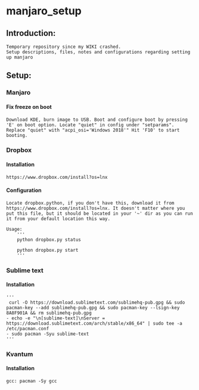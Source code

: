 # manjaro_setup

## Introduction:
	Temporary repository since my WIKI crashed.
	Setup descriptions, files, notes and configurations regarding setting up manjaro

## Setup:

### Manjaro
#### Fix freeze on boot 
	Download KDE, burn image to USB. Boot and configure boot by pressing 'E' on boot option. Locate "quiet" in config under "setparams". Replace "quiet" with "acpi_osi='Windows 2018'" Hit 'F10' to start booting.

### Dropbox

#### Installation
	https://www.dropbox.com/install?os=lnx

#### Configuration
	Locate dropbox.python, if you don't have this, download it from https://www.dropbox.com/install?os=lnx. It doesn't matter where you put this file, but it should be located in your '~' dir as you can run it from your default location this way.
	
	Usage:
		'''
		python dropbox.py status
		
		python dropbox.py start
		'''

### Sublime text
#### Installation
	'''
	 curl -O https://download.sublimetext.com/sublimehq-pub.gpg && sudo pacman-key --add sublimehq-pub.gpg && sudo pacman-key --lsign-key 8A8F901A && rm sublimehq-pub.gpg
	- echo -e "\n[sublime-text]\nServer = https://download.sublimetext.com/arch/stable/x86_64" | sudo tee -a /etc/pacman.conf
	- sudo pacman -Syu sublime-text
	'''

### Kvantum
#### Installation
	gcc: pacman -Sy gcc

